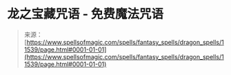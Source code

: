 <!--yml

category: 未分类

date: 2024-06-12 18:48:51

-->

# 龙之宝藏咒语 - 免费魔法咒语

> 来源：[https://www.spellsofmagic.com/spells/fantasy_spells/dragon_spells/11539/page.html#0001-01-01](https://www.spellsofmagic.com/spells/fantasy_spells/dragon_spells/11539/page.html#0001-01-01)

